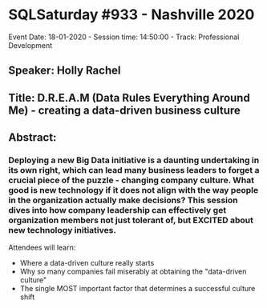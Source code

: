# SQLSaturday #933 - Nashville 2020
Event Date: 18-01-2020 - Session time: 14:50:00 - Track: Professional Development
## Speaker: Holly Rachel
## Title: D.R.E.A.M (Data Rules Everything Around Me) - creating a data-driven business culture
## Abstract:
### Deploying a new Big Data initiative is a daunting undertaking in its own right, which can lead many business leaders to forget a crucial piece of the puzzle - changing company culture. What good is new technology if it does not align with the way people in the organization actually make decisions? This session dives into how company leadership can effectively get organization members not just tolerant of, but EXCITED about new technology initiatives.
Attendees will learn:
- Where a data-driven culture really starts
- Why so many companies fail miserably at obtaining the "data-driven culture"
- The single MOST important factor that determines a successful culture shift
